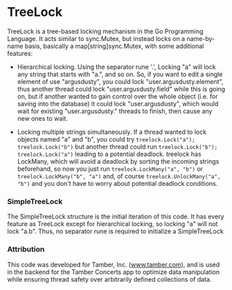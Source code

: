 # TreeLock #

TreeLock is a tree-based locking mechanism in the Go Programming Language. It acts similar to sync.Mutex, but instead locks on a name-by-name basis, basically a map[string]sync.Mutex, with some additional features:

* Hierarchical locking. Using the separator rune '.', Locking "a" will lock any string that starts with "a.", and so on. So, if you want to edit a single element of use "argusdusty", you could lock "user.argusdusty.element", thus another thread could lock "user.argusdusty.field" while this is going on, but if another wanted to gain control over the whole object (i.e. for saving into the database) it could lock "user.argusdusty", which would wait for existing "user.argusdusty." threads to finish, then cause any new ones to wait.

* Locking multiple strings simultaneously. If a thread wanted to lock objects named "a" and "b", you could try `treelock.Lock("a"); treelock.Lock("b")` but another thread could run `treelock.Lock("b"); treelock.Lock("a")` leading to a potential deadlock. treelock has LockMany, which will avoid a deadlock by sorting the incoming strings beforehand, so now you just run `treelock.LockMany("a", "b")` or `treelock.LockMany("b", "a")` and, of course `treelock.UnlockMany("a", "b")` and you don't have to worry about potential deadlock conditions.


### SimpleTreeLock ###

The SimpleTreeLock structure is the initial iteration of this code. It has every feature as TreeLock except for hierarchical locking, so locking "a" will not lock "a.b". Thus, no separator rune is required to initialize a SimpleTreeLock


### Attribution ###

This code was developed for Tamber, Inc. (www.tamber.com), and is used in the backend for the Tamber Concerts app to optimize data manipulation while ensuring thread safety over arbitrarily defined collections of data.